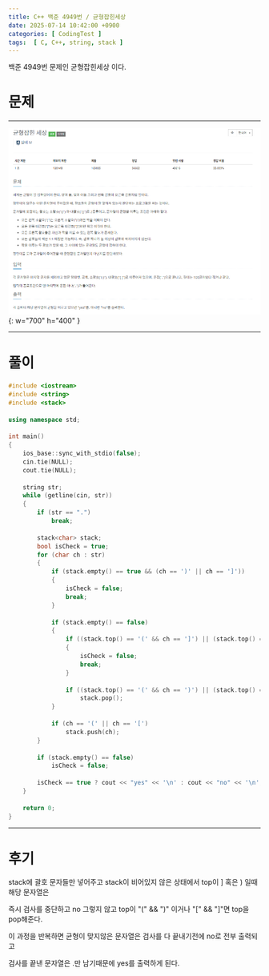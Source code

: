 ```yaml
---
title: C++ 백준 4949번 / 균형잡힌세상
date: 2025-07-14 10:42:00 +0900
categories: [ CodingTest ]  
tags:  [ C, C++, string, stack ]
---
```


백준 4949번 문제인 균형잡힌세상 이다.

# 문제   
---------------------------------------

![Desktop View](/assets/img/균형잡힌세상.png){: w="700" h="400" }

---------------------------------------

# 풀이

```c++
#include <iostream>
#include <string>
#include <stack>

using namespace std;

int main()
{
    ios_base::sync_with_stdio(false);
    cin.tie(NULL);
    cout.tie(NULL);
    
    string str;
    while (getline(cin, str))
    {
        if (str == ".")
        	break;
        
        stack<char> stack;
        bool isCheck = true;
        for (char ch : str)
        {
            if (stack.empty() == true && (ch == ')' || ch == ']'))
            {
                isCheck = false;
                break;
            }
            
            if (stack.empty() == false)
            {
                if ((stack.top() == '(' && ch == ']') || (stack.top() == '[' && ch == ')'))
                {
                    isCheck = false;
                    break;
                }
            
                if ((stack.top() == '(' && ch == ')') || (stack.top() == '[' && ch == ']'))
                    stack.pop();
            }
            
            if (ch == '(' || ch == '[')
                stack.push(ch);
        }
        
        if (stack.empty() == false)
            isCheck = false;
        
        isCheck == true ? cout << "yes" << '\n' : cout << "no" << '\n';
    }

    return 0;
}
```
---------------------------------------

# 후기

stack에 괄호 문자들만 넣어주고 stack이 비어있지 않은 상태에서 top이 ] 혹은 ) 일때 해당 문자열은 

즉시 검사를 중단하고 no 그렇지 않고 top이 "(" && ")" 이거나 "[" && "]"면 top을 pop해준다.

이 과정을 반복하면 균형이 맞지않은 문자열은 검사를 다 끝내기전에 no로 전부 출력되고

검사를 끝낸 문자열은 .만 남기때문에 yes를 출력하게 된다.

